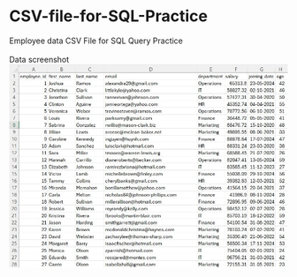 # CSV-file-for-SQL-Practice
Employee data CSV File for SQL Query Practice
<Br><Br> Data screenshot <br>
<img src="https://github.com/SatishDhawale/CSV-file-for-SQL-Practice/blob/1d1152fe5915de32ca08fc6421618f86032470b2/Data%20Screenshot.jpg" width="600">
